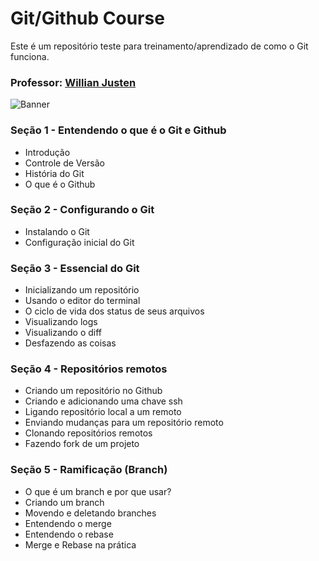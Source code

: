 # Git/Github Course
Este é um repositório teste para treinamento/aprendizado de como o Git funciona.

### Professor: [Willian Justen](https://github.com/willianjusten)

![Banner](img/banner-git-e-githubjpg)

### Seção 1 - Entendendo o que é o Git e Github ###
* Introdução
* Controle de Versão
* História do Git
* O que é o Github

### Seção 2 - Configurando o Git ###
* Instalando o Git
* Configuração inicial do Git

### Seção 3 - Essencial do Git ###
* Inicializando um repositório
* Usando o editor do terminal
* O ciclo de vida dos status de seus arquivos
* Visualizando logs
* Visualizando o diff
* Desfazendo as coisas

### Seção 4 - Repositórios remotos ###
* Criando um repositório no Github
* Criando e adicionando uma chave ssh
* Ligando repositório local a um remoto
* Enviando mudanças para um repositório remoto
* Clonando repositórios remotos
* Fazendo fork de um projeto

### Seção 5 - Ramificação (Branch) ###
* O que é um branch e por que usar?
* Criando um branch
* Movendo e deletando branches
* Entendendo o merge
* Entendendo o rebase
* Merge e Rebase na prática
